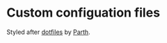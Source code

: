 # Custom configuation files

Styled after [dotfiles](https://github.com/Parth/dotfiles) by [Parth](https://github.com/Parth).
